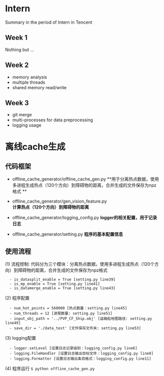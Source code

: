 # Intern
  Summary in the period of Intern in Tencent

## Week 1
  Nothing but ...

## Week 2 
  - memory analysis
  - multiple threads
  - shared memory read/write

## Week 3
  - git merge
  - multi-processes for data preprocessing
  - logging usage

# 离线cache生成
## 代码框架
  - offline_cache_generator/offline_cache_gen.py
      **用于分离热点数据，使用多进程生成热点（120个方向）到障碍物的距离，合并生成的文件保存为npz格式 **

  - offline_cache_generator/gen_vision_feature.py  
      **计算热点（120个方向）到障碍物的距离**
      
  - offline_cache_generator/logging_config.py
      **logger的相关配置，用于记录日志**

  - offline_cache_generator/setting.py
      **程序的基本配置信息**

## 使用流程
  (1) 流程控制:
      代码分为三个模块：分离热点数据，使用多进程生成热点（120个方向）到障碍物的距离，合并生成的文件保存为npz格式
 
      - is_datasplit_enable = True [setting.py line39]
      - is_mp_enable = True [setting.py line41]
      - is_datamerge_enable = True [setting.py line43]
   
  (2) 程序配置

      - num_hot_points = 560000 [热点数量：setting.py line45]
      - num_threads = 12 [进程数量: setting.py line51]
      - input_obj_path = '../PVP_CF_Ship.obj' [运输船地图路径: setting.py line49]
      - save_dir = './data_test' [文件保存文件夹: setting.py line53]
   
  (3) logging配置
      
      - logger.setLevel [设置日志记录级别：logging_config.py line6]
      - logging.FileHandler [设置日志输出目标文件：logging_config.py line8]
      - logging.Formatter [设置日志输出条目格式：logging_config.py line11]
   
  (4) 程序运行
      ```
        $ python offline_cache_gen.py
      ```  
